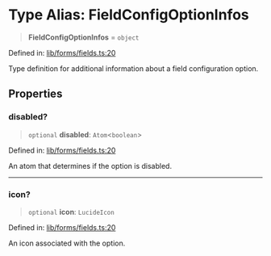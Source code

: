 # Type Alias: FieldConfigOptionInfos

> **FieldConfigOptionInfos** = `object`

Defined in: [lib/forms/fields.ts:20](https://github.com/aldesgroup/goaldn/blob/6a7943d02984b1a6b41d76a3a483a1484b644076/lib/forms/fields.ts#L20)

Type definition for additional information about a field configuration option.

## Properties

### disabled?

> `optional` **disabled**: `Atom`\<`boolean`\>

Defined in: [lib/forms/fields.ts:20](https://github.com/aldesgroup/goaldn/blob/6a7943d02984b1a6b41d76a3a483a1484b644076/lib/forms/fields.ts#L20)

An atom that determines if the option is disabled.

***

### icon?

> `optional` **icon**: `LucideIcon`

Defined in: [lib/forms/fields.ts:20](https://github.com/aldesgroup/goaldn/blob/6a7943d02984b1a6b41d76a3a483a1484b644076/lib/forms/fields.ts#L20)

An icon associated with the option.
